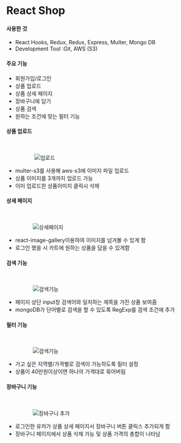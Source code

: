 # React Shop

#### 사용한 것
- React Hooks, Redux, Redux, Express, Multer, Mongo DB
- Development Tool :Git, AWS (S3)

#### 주요 기능
- 회원가입/로그인
- 상품 업로드
- 상품 상세 페이지
- 장바구니에 담기
- 상품 검색
- 원하는 조건에 맞는 필터 기능

#### 상품 업로드
<br />

　　　　　 ![업로드](https://github.com/superfly9/react-travel-shop/blob/master/img/upload.gif)
   
 - multer-s3를 사용해 aws-s3에 이미지 파일 업로드
 - 상품 이미지를 3개까지 업로드 가능 
 - 이미 업로드한 상품이미지 클릭시 삭제
 
#### 상세 페이지 
<br/>

　　　　　![상세페이지](https://github.com/superfly9/react-travel-shop/blob/master/img/productPage.gif)

- react-image-gallery이용하여 이미지를 넘겨볼 수 있게 함
- 로그인 했을 시 카트에 원하는 상품을 담을 수 있게함

#### 검색 기능
<br/>

　　　　　![검색기능](https://github.com/superfly9/react-travel-shop/blob/master/img/search.gif)
     
 - 페이지 상단 input창 검색어와 일치하는 제목을 가진 상품 보여줌
 - mongoDB가 단어별로 검색을 할 수 있도록 RegExp를 검색 조건에 추가
     
#### 필터 기능
<br/>

　　　　　![검색기능](https://github.com/superfly9/react-travel-shop/blob/master/img/filter.gif)
 
 - 가고 싶은 지역별/가격별로 검색이 가능하도록 필터 설정
 - 상품이 40만원이상이면 하나의 가격대로 묶어버림
     
#### 장바구니 기능
<br/>

　　　　　![장바구니 추가](https://github.com/superfly9/react-travel-shop/blob/master/img/cart.gif)
    
 - 로그인한 유저가 상품 상세 페이지서 장바구니 버튼 클릭스 추가되게 함
 - 장바구니 페이지에서 상품 삭제 가능 및 상품 가격의 총합이 나타남

<br />

